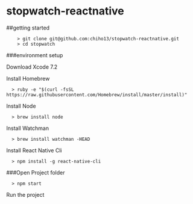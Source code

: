 # stopwatch-reactnative

##getting started

```
	> git clone git@github.com:chiho13/stopwatch-reactnative.git
	> cd stopwatch
```

###environment setup

  Download Xcode 7.2

  Install Homebrew
```
  > ruby -e "$(curl -fsSL https://raw.githubusercontent.com/Homebrew/install/master/install)"
```
  Install Node

  ```
    > brew install node
  ```

  Install Watchman

  ```
    > brew install watchman -HEAD
  ```

  Install React Native Cli
  ```
    > npm install -g react-native-cli
  ```
###Open Project folder
```
  > npm start
```
  Run the project
